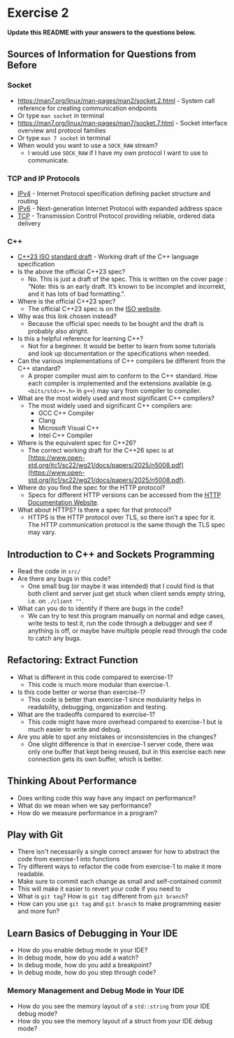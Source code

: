 # Exercise 2

**Update this README with your answers to the questions below.**

## Sources of Information for Questions from Before

### Socket 
- https://man7.org/linux/man-pages/man2/socket.2.html - System call reference
  for creating communication endpoints
- Or type `man socket` in terminal
- https://man7.org/linux/man-pages/man7/socket.7.html - Socket interface 
  overview and protocol families
- Or type `man 7 socket` in terminal
- When would you want to use a `SOCK_RAW` stream?
  - I would use `SOCK_RAW` if I have my own protocol I want to use to communicate.

### TCP and IP Protocols
- [IPv4](https://www.rfc-editor.org/info/rfc791) - Internet Protocol 
  specification defining packet structure and routing
- [IPv6](https://www.rfc-editor.org/info/rfc8200) - Next-generation Internet 
  Protocol with expanded address space
- [TCP](https://datatracker.ietf.org/doc/html/rfc9293) - Transmission Control 
  Protocol providing reliable, ordered data delivery
    
### C++
- [C++23 ISO standard draft](https://www.open-std.org/jtc1/sc22/wg21/docs/papers/2023/n4950.pdf) - 
  Working draft of the C++ language specification
- Is the above the official C++23 spec? 
  - No. This is just a draft of the spec. This is written on the cover page : "Note: this is an early draft. It’s known to be incomplet and incorrekt, and it has lots of bad
formatting.".
- Where is the official C++23 spec?
  - The official C++23 spec is on the [ISO website](https://www.iso.org/standard/83626.html).
- Why was this link chosen instead?
  - Because the official spec needs to be bought and the draft is probably also alright.
- Is this a helpful reference for learning C++?
  - Not for a beginner. It would be better to learn from some tutorials and look up documentation or the specifications when needed.
- Can the various implementations of C++ compilers be different from the
  C++ standard?
  - A proper compiler must aim to conform to the C++ standard. How each compiler is implemented and the extensions available (e.g. `<bits/stdc++.h>` in `g++`) may vary from compiler to compiler.
- What are the most widely used and most significant C++ compilers?
  - The most widely used and significant C++ compilers are:
    - GCC C++ Compiler
    - Clang
    - Microsoft Visual C++
    - Intel C++ Compiler 
- Where is the equivalent spec for C++26?
  - The correct working draft for the C++26 spec is at [https://www.open-std.org/jtc1/sc22/wg21/docs/papers/2025/n5008.pdf](https://www.open-std.org/jtc1/sc22/wg21/docs/papers/2025/n5008.pdf).
- Where do you find the spec for the HTTP protocol?
  - Specs for different HTTP versions can be accessed from the [HTTP Documentation Website](https://httpwg.org/specs/).
- What about HTTPS? Is there a spec for that protocol?
  - HTTPS is the HTTP protocol over TLS, so there isn't a spec for it. The HTTP communication protocol is the same though the TLS spec may vary.

## Introduction to C++ and Sockets Programming

- Read the code in `src/`
- Are there any bugs in this code?
  - One small bug (or maybe it was intended) that I could find is that both client and server just get stuck when client sends empty string, i.e. on `./client ""`.
- What can you do to identify if there are bugs in the code?
  - We can try to test this program manually on normal and edge cases, write tests to test it, run the code through a debugger and see if anything is off, or maybe have multiple people read through the code to catch any bugs.

## Refactoring: Extract Function

- What is different in this code compared to exercise-1?
  - This code is much more modular than exercise-1.
- Is this code better or worse than exercise-1?
  - This code is better than exercise-1 since modularity helps in readability, debugging, organization and testing.
- What are the tradeoffs compared to exercise-1?
  - This code might have more overhead compared to exercise-1 but is much easier to write and debug.
- Are you able to spot any mistakes or inconsistencies in the changes?
  - One slight difference is that in exercise-1 server code, there was only one buffer that kept being reused, but in this exercise each new connection gets its own buffer, which is better.
  
## Thinking About Performance

- Does writing code this way have any impact on performance?
- What do we mean when we say performance?
- How do we measure performance in a program?

## Play with Git

- There isn't necessarily a single correct answer for how to abstract the 
  code from exercise-1 into functions
- Try different ways to refactor the code from exercise-1 to make it more
  readable.
- Make sure to commit each change as small and self-contained commit
- This will make it easier to revert your code if you need to
- What is `git tag`? How is `git tag` different from `git branch`?
- How can you use `git tag` and `git branch` to make programming easier and
  more fun?

## Learn Basics of Debugging in Your IDE

- How do you enable debug mode in your IDE?
- In debug mode, how do you add a watch?
- In debug mode, how do you add a breakpoint?
- In debug mode, how do you step through code?

### Memory Management and Debug Mode in Your IDE

- How do you see the memory layout of a `std::string` from your IDE debug mode?
- How do you see the memory layout of a struct from your IDE debug mode?